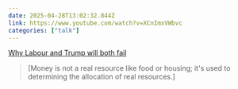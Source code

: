 ```yaml
---
date: 2025-04-28T13:02:32.844Z
link: https://www.youtube.com/watch?v=XCnImxVWbvc
categories: ["talk"]
---
```

[Why Labour and Trump will both fail](https://www.youtube.com/watch?v=XCnImxVWbvc)

> [Money is not a real resource like food or housing; it's used to determining the allocation of real resources.]
